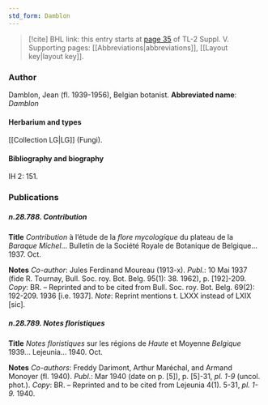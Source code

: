 ```yaml
---
std_form: Damblon
---
```


> [!cite] BHL link: this entry starts at [page 35](https://www.biodiversitylibrary.org/page/33259081) of TL-2 Suppl. V.
> Supporting pages: [[Abbreviations|abbreviations]], [[Layout key|layout key]].

### Author

Damblon, Jean (fl. 1939-1956), Belgian botanist. 
**Abbreviated name**: *Damblon*

#### Herbarium and types

[[Collection LG|LG]] (Fungi).

#### Bibliography and biography

IH 2: 151.

### Publications

##### n.28.788. Contribution

**Title**
*Contribution* à l’étude de la *flore mycologique* du plateau de la *Baraque Michel*... Bulletin de la Société Royale de Botanique de Belgique... 1937. Oct.

**Notes**
*Co-author*: Jules Ferdinand Moureau (1913-x).
*Publ*.: 10 Mai 1937 (fide R. Tournay, Bull. Soc. roy. Bot. Belg. 95(1): 38. 1962), p. \[192\]-209.
*Copy*: BR. – Reprinted and to be cited from Bull. Soc. roy. Bot. Belg. 69(2): 192-209. 1936 \[i.e. 1937\].
*Note*: Reprint mentions t. LXXX instead of LXIX \[sic\].

##### n.28.789. Notes floristiques

**Title**
*Notes floristiques* sur les régions de *Haute* et Moyenne *Belgique* 1939... Lejeunia... 1940. Oct.

**Notes**
*Co-authors*: Freddy Darimont, Arthur Maréchal, and Armand Monoyer (fl. 1940).
*Publ*.: Mar 1940 (date on p. \[5\]), p. \[5\]-31, *pl. 1-9* (uncol. phot.). *Copy*: BR. – Reprinted and to be cited from Lejeunia 4(1). 5-31, *pl. 1-9.* 1940.

